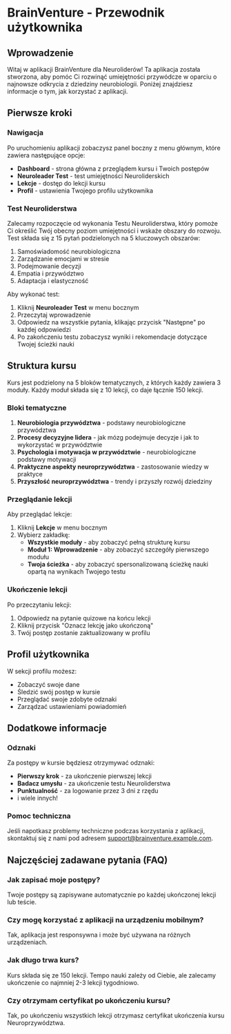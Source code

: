# BrainVenture - Przewodnik użytkownika

## Wprowadzenie

Witaj w aplikacji BrainVenture dla Neuroliderów! Ta aplikacja została stworzona, aby pomóc Ci rozwinąć umiejętności przywódcze w oparciu o najnowsze odkrycia z dziedziny neurobiologii. Poniżej znajdziesz informacje o tym, jak korzystać z aplikacji.

## Pierwsze kroki

### Nawigacja

Po uruchomieniu aplikacji zobaczysz panel boczny z menu głównym, które zawiera następujące opcje:

- **Dashboard** - strona główna z przeglądem kursu i Twoich postępów
- **Neuroleader Test** - test umiejętności Neuroliderskich
- **Lekcje** - dostęp do lekcji kursu
- **Profil** - ustawienia Twojego profilu użytkownika

### Test Neuroliderstwa

Zalecamy rozpoczęcie od wykonania Testu Neuroliderstwa, który pomoże Ci określić Twój obecny poziom umiejętności i wskaże obszary do rozwoju. Test składa się z 15 pytań podzielonych na 5 kluczowych obszarów:

1. Samoświadomość neurobiologiczna
2. Zarządzanie emocjami w stresie
3. Podejmowanie decyzji
4. Empatia i przywództwo
5. Adaptacja i elastyczność

Aby wykonać test:

1. Kliknij **Neuroleader Test** w menu bocznym
2. Przeczytaj wprowadzenie
3. Odpowiedz na wszystkie pytania, klikając przycisk "Następne" po każdej odpowiedzi
4. Po zakończeniu testu zobaczysz wyniki i rekomendacje dotyczące Twojej ścieżki nauki

## Struktura kursu

Kurs jest podzielony na 5 bloków tematycznych, z których każdy zawiera 3 moduły. Każdy moduł składa się z 10 lekcji, co daje łącznie 150 lekcji.

### Bloki tematyczne

1. **Neurobiologia przywództwa** - podstawy neurobiologiczne przywództwa
2. **Procesy decyzyjne lidera** - jak mózg podejmuje decyzje i jak to wykorzystać w przywództwie
3. **Psychologia i motywacja w przywództwie** - neurobiologiczne podstawy motywacji
4. **Praktyczne aspekty neuroprzywództwa** - zastosowanie wiedzy w praktyce
5. **Przyszłość neuroprzywództwa** - trendy i przyszły rozwój dziedziny

### Przeglądanie lekcji

Aby przeglądać lekcje:

1. Kliknij **Lekcje** w menu bocznym
2. Wybierz zakładkę:
   - **Wszystkie moduły** - aby zobaczyć pełną strukturę kursu
   - **Moduł 1: Wprowadzenie** - aby zobaczyć szczegóły pierwszego modułu
   - **Twoja ścieżka** - aby zobaczyć spersonalizowaną ścieżkę nauki opartą na wynikach Twojego testu

### Ukończenie lekcji

Po przeczytaniu lekcji:

1. Odpowiedz na pytanie quizowe na końcu lekcji
2. Kliknij przycisk "Oznacz lekcję jako ukończoną"
3. Twój postęp zostanie zaktualizowany w profilu

## Profil użytkownika

W sekcji profilu możesz:

- Zobaczyć swoje dane
- Śledzić swój postęp w kursie
- Przeglądać swoje zdobyte odznaki
- Zarządzać ustawieniami powiadomień

## Dodatkowe informacje

### Odznaki

Za postępy w kursie będziesz otrzymywać odznaki:

- **Pierwszy krok** - za ukończenie pierwszej lekcji
- **Badacz umysłu** - za ukończenie testu Neuroliderstwa
- **Punktualność** - za logowanie przez 3 dni z rzędu
- i wiele innych!

### Pomoc techniczna

Jeśli napotkasz problemy techniczne podczas korzystania z aplikacji, skontaktuj się z nami pod adresem support@brainventure.example.com.

## Najczęściej zadawane pytania (FAQ)

### Jak zapisać moje postępy?
Twoje postępy są zapisywane automatycznie po każdej ukończonej lekcji lub teście.

### Czy mogę korzystać z aplikacji na urządzeniu mobilnym?
Tak, aplikacja jest responsywna i może być używana na różnych urządzeniach.

### Jak długo trwa kurs?
Kurs składa się ze 150 lekcji. Tempo nauki zależy od Ciebie, ale zalecamy ukończenie co najmniej 2-3 lekcji tygodniowo.

### Czy otrzymam certyfikat po ukończeniu kursu?
Tak, po ukończeniu wszystkich lekcji otrzymasz certyfikat ukończenia kursu Neuroprzywództwa.
